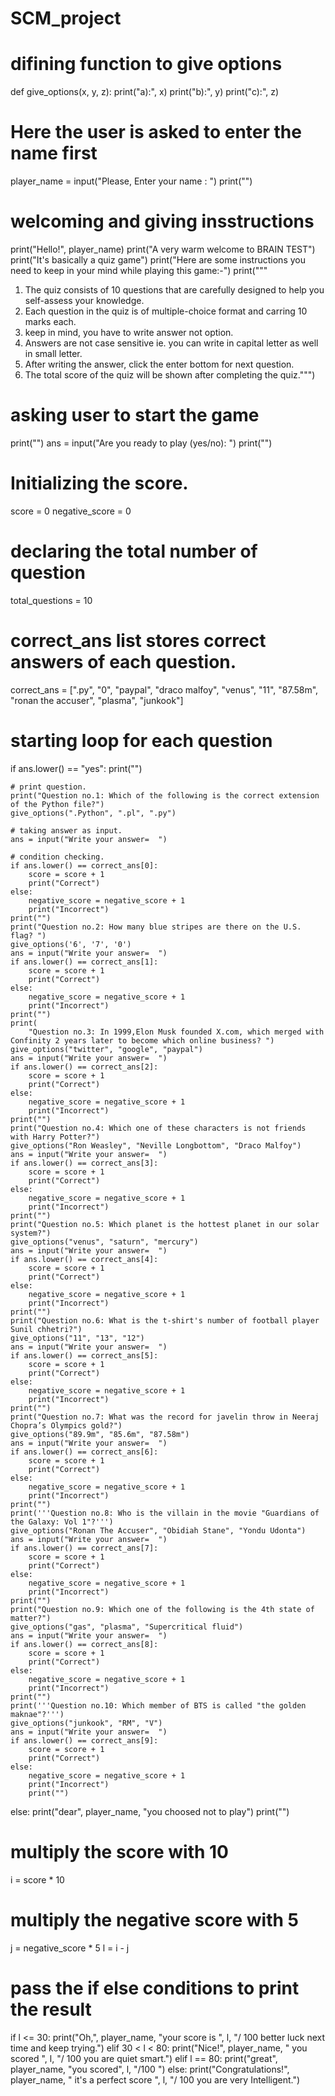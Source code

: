 # SCM_project
# difining function to give options
def give_options(x, y, z):
    print("a):", x)
    print("b):", y)
    print("c):", z)


# Here the user is asked to enter the name first
player_name = input("Please, Enter your name : ")
print("")

# welcoming and giving insstructions
print("Hello!", player_name)
print("A very warm welcome to BRAIN TEST")
print("It's basically a quiz game")
print("Here are some instructions you need to keep in your mind while playing this game:-")
print("""
1. The quiz consists of 10 questions that are carefully designed to help you self-assess your knowledge.
2. Each question in the quiz is of multiple-choice format and carring 10 marks each.
3. keep in mind, you have to write answer not option.
4. Answers are not case sensitive ie. you can write in capital letter as well in small letter.
5. After writing the answer, click the enter bottom for next question.
6. The total score of the quiz will be shown after completing the quiz.""")

# asking user to start the game
print("")
ans = input("Are you ready to play (yes/no): ")
print("")

# Initializing the score.
score = 0
negative_score = 0

# declaring the total number of question
total_questions = 10

# correct_ans list stores correct answers of each question.
correct_ans = [".py", "0", "paypal", "draco malfoy", "venus", "11", "87.58m", "ronan the accuser", "plasma", "junkook"]

# starting loop for each question
if ans.lower() == "yes":
    print("")

    # print question.
    print("Question no.1: Which of the following is the correct extension of the Python file?")
    give_options(".Python", ".pl", ".py")

    # taking answer as input.
    ans = input("Write your answer=  ")

    # condition checking.
    if ans.lower() == correct_ans[0]:
        score = score + 1
        print("Correct")
    else:
        negative_score = negative_score + 1
        print("Incorrect")
    print("")
    print("Question no.2: How many blue stripes are there on the U.S. flag? ")
    give_options('6', '7', '0')
    ans = input("Write your answer=  ")
    if ans.lower() == correct_ans[1]:
        score = score + 1
        print("Correct")
    else:
        negative_score = negative_score + 1
        print("Incorrect")
    print("")
    print(
        "Question no.3: In 1999,Elon Musk founded X.com, which merged with Confinity 2 years later to become which online business? ")
    give_options("twitter", "google", "paypal")
    ans = input("Write your answer=  ")
    if ans.lower() == correct_ans[2]:
        score = score + 1
        print("Correct")
    else:
        negative_score = negative_score + 1
        print("Incorrect")
    print("")
    print("Question no.4: Which one of these characters is not friends with Harry Potter?")
    give_options("Ron Weasley", "Neville Longbottom", "Draco Malfoy")
    ans = input("Write your answer=  ")
    if ans.lower() == correct_ans[3]:
        score = score + 1
        print("Correct")
    else:
        negative_score = negative_score + 1
        print("Incorrect")
    print("")
    print("Question no.5: Which planet is the hottest planet in our solar system?")
    give_options("venus", "saturn", "mercury")
    ans = input("Write your answer=  ")
    if ans.lower() == correct_ans[4]:
        score = score + 1
        print("Correct")
    else:
        negative_score = negative_score + 1
        print("Incorrect")
    print("")
    print("Question no.6: What is the t-shirt's number of football player Sunil chhetri?")
    give_options("11", "13", "12")
    ans = input("Write your answer=  ")
    if ans.lower() == correct_ans[5]:
        score = score + 1
        print("Correct")
    else:
        negative_score = negative_score + 1
        print("Incorrect")
    print("")
    print("Question no.7: What was the record for javelin throw in Neeraj Chopra’s Olympics gold?")
    give_options("89.9m", "85.6m", "87.58m")
    ans = input("Write your answer=  ")
    if ans.lower() == correct_ans[6]:
        score = score + 1
        print("Correct")
    else:
        negative_score = negative_score + 1
        print("Incorrect")
    print("")
    print('''Question no.8: Who is the villain in the movie "Guardians of the Galaxy: Vol 1"?''')
    give_options("Ronan The Accuser", "Obidiah Stane", "Yondu Udonta")
    ans = input("Write your answer=  ")
    if ans.lower() == correct_ans[7]:
        score = score + 1
        print("Correct")
    else:
        negative_score = negative_score + 1
        print("Incorrect")
    print("")
    print("Question no.9: Which one of the following is the 4th state of matter?")
    give_options("gas", "plasma", "Supercritical fluid")
    ans = input("Write your answer=  ")
    if ans.lower() == correct_ans[8]:
        score = score + 1
        print("Correct")
    else:
        negative_score = negative_score + 1
        print("Incorrect")
    print("")
    print('''Question no.10: Which member of BTS is called "the golden maknae"?''')
    give_options("junkook", "RM", "V")
    ans = input("Write your answer=  ")
    if ans.lower() == correct_ans[9]:
        score = score + 1
        print("Correct")
    else:
        negative_score = negative_score + 1
        print("Incorrect")
        print("")
else:
    print("dear", player_name, "you choosed not to play")
    print("")

# multiply the score with 10
i = score * 10
# multiply the negative score with 5
j = negative_score * 5
l = i - j

# pass the if else conditions to print the result
if l <= 30:
    print("Oh,", player_name, "your score is ", l, "/ 100 better luck next time and keep trying.")
elif 30 < l < 80:
    print("Nice!", player_name, " you scored ", l, "/ 100 you are quiet smart.")
elif l == 80:
    print("great", player_name, "you scored", l, "/100 ")
else:
    print("Congratulations!", player_name, " it's a perfect score ", l, "/ 100 you are very Intelligent.")
